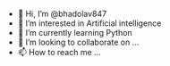 - 👋 Hi, I’m @bhadolav847
- 👀 I’m interested in Artificial intelligence
- 🌱 I’m currently learning Python
- 💞️ I’m looking to collaborate on ...
- 📫 How to reach me ...

<!---
bhadolav847/bhadolav847 is a ✨ special ✨ repository because its `README.md` (this file) appears on your GitHub profile.
You can click the Preview link to take a look at your changes.
--->
